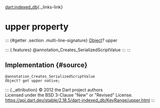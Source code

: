 [dart:indexed\_db](../../dart-indexed_db/dart-indexed_db-library){._links-link}

upper property
==============

::: {#getter .section .multi-line-signature}
[Object](../../dart-core/object-class)? upper

::: {.features}
\@annotation\_Creates\_SerializedScriptValue
:::
:::

Implementation {#source}
--------------

``` {.language-dart data-language="dart"}
@annotation_Creates_SerializedScriptValue
Object? get upper native;
```

::: {._attribution}
© 2012 the Dart project authors\
Licensed under the BSD 3-Clause \"New\" or \"Revised\" License.\
<https://api.dart.dev/stable/2.18.5/dart-indexed_db/KeyRange/upper.html>
:::
